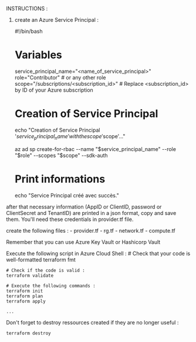 INSTRUCTIONS :

1. create an Azure Service Principal :

	#!/bin/bash

	# Variables
	service_principal_name="<name_of_service_principal>"
	role="Contributor"  # or any other role
	scope="/subscriptions/<subscription_id>"  # Replace <subscription_id> by ID of your Azure subscription

	# Creation of Service Principal
	echo "Creation of Service Principal '$service_principal_name'with the scope '$scope'..."

	az ad sp create-for-rbac --name "$service_principal_name" --role "$role" --scopes "$scope" --sdk-auth

	# Print informations
	echo "Service Principal créé avec succès."

after that necessary information (AppID or ClientID, password or ClientSecret and TenantID) are printed in a json format, copy and save them. You'll need these credentials in provider.tf file.

create the following files :
	- provider.tf
	- rg.tf
	- network.tf
	- compute.tf

Remember that you can use Azure Key Vault or Hashicorp Vault

Execute the following script in Azure Cloud Shell :
	# Check that your code is well-formatted
	terraform fmt

	# Check if the code is valid :
	terraform validate

	# Execute the following commands :
	terraform init
	terraform plan
	terraform apply

	...

Don't forget to destroy ressources created if they are no longer useful :

	terraform destroy




